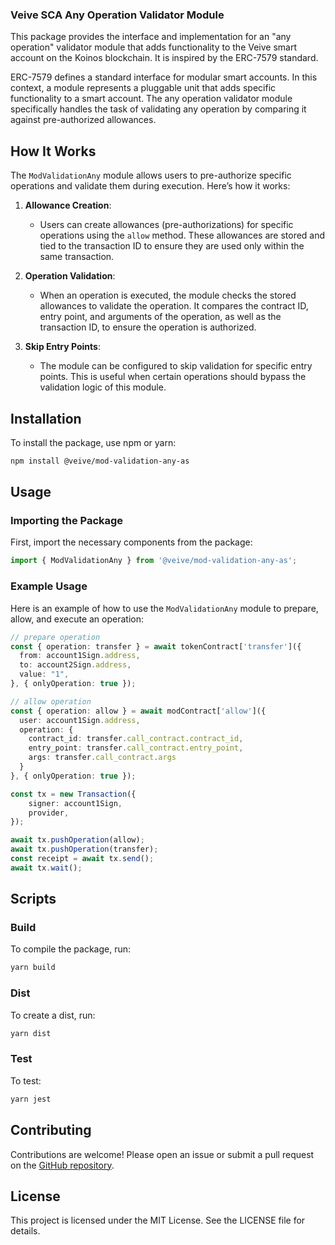 ### Veive SCA Any Operation Validator Module

This package provides the interface and implementation for an "any operation" validator module that adds functionality to the Veive smart account on the Koinos blockchain. It is inspired by the ERC-7579 standard.

ERC-7579 defines a standard interface for modular smart accounts. In this context, a module represents a pluggable unit that adds specific functionality to a smart account. The any operation validator module specifically handles the task of validating any operation by comparing it against pre-authorized allowances.

## How It Works

The `ModValidationAny` module allows users to pre-authorize specific operations and validate them during execution. Here’s how it works:

1. **Allowance Creation**:
   - Users can create allowances (pre-authorizations) for specific operations using the `allow` method. These allowances are stored and tied to the transaction ID to ensure they are used only within the same transaction.

2. **Operation Validation**:
   - When an operation is executed, the module checks the stored allowances to validate the operation. It compares the contract ID, entry point, and arguments of the operation, as well as the transaction ID, to ensure the operation is authorized.

3. **Skip Entry Points**:
   - The module can be configured to skip validation for specific entry points. This is useful when certain operations should bypass the validation logic of this module.

## Installation

To install the package, use npm or yarn:

```bash
npm install @veive/mod-validation-any-as
```

## Usage

### Importing the Package

First, import the necessary components from the package:

```typescript
import { ModValidationAny } from '@veive/mod-validation-any-as';
```

### Example Usage

Here is an example of how to use the `ModValidationAny` module to prepare, allow, and execute an operation:

```typescript
// prepare operation
const { operation: transfer } = await tokenContract['transfer']({
  from: account1Sign.address,
  to: account2Sign.address,
  value: "1",
}, { onlyOperation: true });

// allow operation
const { operation: allow } = await modContract['allow']({
  user: account1Sign.address,
  operation: {
    contract_id: transfer.call_contract.contract_id,
    entry_point: transfer.call_contract.entry_point,
    args: transfer.call_contract.args
  }
}, { onlyOperation: true });

const tx = new Transaction({
    signer: account1Sign,
    provider,
});

await tx.pushOperation(allow);
await tx.pushOperation(transfer);
const receipt = await tx.send();
await tx.wait();
```

## Scripts

### Build

To compile the package, run:

```bash
yarn build
```

### Dist

To create a dist, run:

```bash
yarn dist
```

### Test

To test:

```bash
yarn jest
```

## Contributing

Contributions are welcome! Please open an issue or submit a pull request on the [GitHub repository](https://github.com/veiveprotocol).

## License

This project is licensed under the MIT License. See the LICENSE file for details.